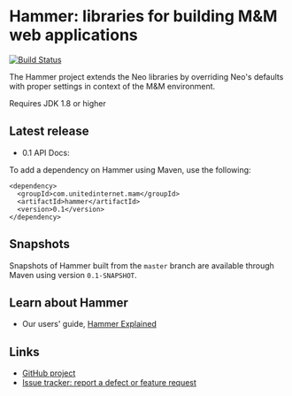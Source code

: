 Hammer: libraries for building M&M web applications
===================================================

[![Build Status]()]()

The Hammer project extends the Neo libraries by overriding Neo's defaults with proper settings in context of the M&M environment.
 

Requires JDK 1.8 or higher

Latest release
--------------

- 0.1 API Docs: 

To add a dependency on Hammer using Maven, use the following:

```
<dependency>
  <groupId>com.unitedinternet.mam</groupId>
  <artifactId>hammer</artifactId>
  <version>0.1</version>
</dependency>
```

Snapshots
---------

Snapshots of Hammer built from the `master` branch are available through Maven
using version `0.1-SNAPSHOT`. 


Learn about Hammer
------------------

- Our users' guide, [Hammer Explained]()


Links
-----

- [GitHub project]()
- [Issue tracker: report a defect or feature request]()


